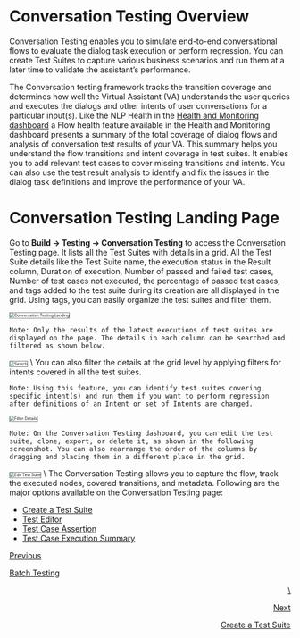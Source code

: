 
# Conversation Testing Overview

Conversation Testing enables you to simulate end-to-end conversational flows to evaluate the dialog task execution or perform regression. You can create Test Suites to capture various business scenarios and run them at a later time to validate the assistant’s performance.

The Conversation testing framework tracks the transition coverage and determines how well the Virtual Assistant (VA) understands the user queries and executes the dialogs and other intents of user conversations for a particular input(s). Like the NLP Health in the [Health and Monitoring dashboard](https://developer.kore.ai/docs/bots/analyzing-your-bot/virtual-assistants-health-and-monitoring/) a Flow health feature available in the Health and Monitoring dashboard presents a summary of the total coverage of dialog flows and analysis of conversation test results of your VA. This summary helps you understand the flow transitions and intent coverage in test suites. It enables you to add relevant test cases to cover missing transitions and intents. You can also use the test result analysis to identify and fix the issues in the dialog task definitions and improve the performance of your VA.


# Conversation Testing Landing Page

Go to **Build → Testing → Conversation Testing** to access the Conversation Testing page. It lists all the Test Suites with details in a grid. All the Test Suite details like the Test Suite name, the execution status in the Result column, Duration of execution, Number of passed and failed test cases, Number of test cases not executed, the percentage of passed test cases, and tags added to the test suite during its creation are all displayed in the grid. Using tags, you can easily organize the test suites and filter them.



<img src="../images/ct-main.png" alt="Conversation Testing Landing" title="Conversation Testing Landing" style="border: 1px solid gray; zoom:50%;"/> 



```
Note: Only the results of the latest executions of test suites are displayed on the page. The details in each column can be searched and filtered as shown below.
```




<img src="../images/ct-filter.png" alt="Search" title="Search" style="border: 1px solid gray; zoom:50%;"/> 
 \
You can also filter the details at the grid level by applying filters for intents covered in all the test suites.


```
Note: Using this feature, you can identify test suites covering specific intent(s) and run them if you want to perform regression after definitions of an Intent or set of Intents are changed.
```




<img src="../images/ct-set-filter.png" alt="Filter Details" title="Filter Details" style="border: 1px solid gray; zoom:50%;"/> 



```
Note: On the Conversation Testing dashboard, you can edit the test suite, clone, export, or delete it, as shown in the following screenshot. You can also rearrange the order of the columns by dragging and placing them in a different place in the grid.
```




<img src="../images/ct-testcase-edit.png" alt="Edit Test Suite" title="Edit Test Suite" style="border: 1px solid gray; zoom:50%;"/> 
 \
The Conversation Testing allows you to capture the flow, track the executed nodes, covered transitions, and metadata. Following are the major options available on the Conversation Testing page:



* [Create a Test Suite](https://developer.kore.ai/docs/bots/test-your-bot/create-a-test-suite/)
* [Test Editor](https://developer.kore.ai/docs/bots/test-your-bot/test-editor/)
* [Test Case Assertion](https://developer.kore.ai/docs/bots/test-your-bot/test-case-assertion/)
* [Test Case Execution Summary](https://developer.kore.ai/docs/bots/test-your-bot/test-case-execution-summary/)

[Previous](https://docsinternal-kore.github.io/docs/xo/automation/testing/regression-testing/batch-testing/)

[Batch Testing](https://docsinternal-kore.github.io/docs/xo/automation/testing/regression-testing/batch-testing/)

<p style="text-align: right">
<a href="https://docsinternal-kore.github.io/docs/xo/automation/testing/regression-testing/batch-testing/"> \
</a></p>


<p style="text-align: right">
<a href="https://developer.kore.ai/docs/bots/test-your-bot/create-a-test-suite/">Next</a></p>


<p style="text-align: right">
<a href="https://developer.kore.ai/docs/bots/test-your-bot/create-a-test-suite/">Create a Test Suite</a></p>

